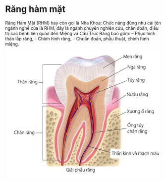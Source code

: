 # Răng hàm mặt

Răng Hàm Mặt (RHM) hay còn gọi là Nha Khoa: Chức năng đúng như cái tên ngành nghề của là RHM, đây là ngành chuyên nghiên cứu, chẩn đoán, điều trị các bệnh liên quan đến Miệng và Cấu Trúc Răng bao gồm: – Phục hình tháo lắp răng, – Chỉnh hình răng, – Chuẩn đoán, phẫu thuật, chỉnh hình miệng.

![Cấu tạo răng](cau-tao-rang.jpg)